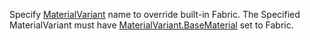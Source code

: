 Specify [MaterialVariant](https://create.roblox.com/docs/reference/engine/classes/MaterialVariant) name to override built-in
Fabric. The Specified MaterialVariant must have
[MaterialVariant.BaseMaterial](https://create.roblox.com/docs/reference/engine/classes/MaterialVariant#BaseMaterial) set to Fabric.